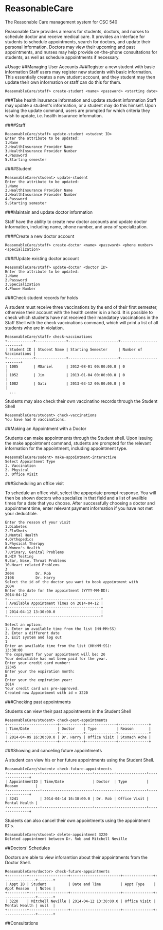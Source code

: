 ReasonableCare
==============

The Reasonable Care management system for CSC 540

Reasonable Care provides a means for students, doctors, and nurses to schedule doctor and receive medical care. 
It provides an interface for students to schedule appointments, search for doctors, and update their personal
information. Doctors may view their upcoming and past appointments, and nurses may help provide on-the-phone
consultations for students, as well as schedule appointments if necessary.


#Usage
##Managing User Accounts
###Register a new student with basic information
Staff users may register new students with basic information. This essentially creates a new student account, and they student may then update their own information or staff can do this for them.

    
    ReasonableCare/staff> create-student <name> <password> <starting date>
    
###Take health insurance information and update student information
Staff may update a student's information, or a student may do this himself. Upon issuing the update command, users are prompted for which criteria they wish to update, i.e. health insurance information.

####Staff

    ReasonableCare/staff> update-student <student ID>
    Enter the attribute to be updated: 
    1.Name 
    2.HealthInsurance Provider Name
    3.HealthInsurance Provider Number 
    4.Password
    5.Starting semester
    
####Student

    ReasonableCare/student> update-student
    Enter the attribute to be updated: 
    1.Name 
    2.HealthInsurance Provider Name
    3.HealthInsurance Provider Number 
    4.Password
    5.Starting semester
    
###Maintain and update doctor information

Staff have the ability to create new doctor accounts and update doctor information, including name, phone number, and area of specialization.

####Create a new doctor account

    ReasonableCare/staff> create-doctor <name> <password> <phone number> <specialization>

####Update existing doctor account

    ReasonableCare/staff> update-doctor <doctor ID>
    Enter the attribute to be updated: 
    1.Name 
    2.Password
    3.Specialization
    4.Phone Number
    
###Check student records for holds

A student must receive three vaccinations by the end of their first semester, otherwise their account with the health center is in a hold. It is possible to check which students have not received their mandatory vaccinations in the Staff Shell with the check vaccinations command, which will print a list of all students who are in violation.

    ReasonableCare/staff> check-vaccinations
    +------------+--------------+-----------------------+------------------------+
    | Student ID | Student Name | Starting Semester     | Number of Vaccinations |
    +------------+--------------+-----------------------+------------------------+
    | 1005       | MDaniel      | 2012-08-01 00:00:00.0 | 0                      |
    | 1052       | Jim          | 2013-01-04 00:00:00.0 | 0                      |
    | 1082       | Gati         | 2013-03-12 00:00:00.0 | 0                      |
      ...
      
Students may also check their own vaccinatino records through the Student Shell

    ReasonableCare/student> check-vaccinations
    You have had 0 vaccinations.

##Making an Appointment with a Doctor

Students can make appointments through the Student shell. Upon issuing the make appointment command, students are prompted for the relevant information for the appointment, including appointment type.

    ReasonableCare/sudent> make-appointment-interactive
    Select Appointment Type
    1. Vaccination
    2. Physical
    3. Office Visit
    
###Scheduling an office visit

To schedule an office visit, select the appopriate prompt response. You will then be shown doctors who specialize in that field and a list of availble times for a date that you choose. After successfully choosing a doctor and appointment time, enter relevant payment information if you have not met your deductible.

    Enter the reason of your visit 
    1.Diabetes 
    2.FluShots 
    3.Mental Health 
    4.Orthopedics 
    5.Physical Therapy 
    6.Women's Health
    7.Urinary, Genital Problems 
    8.HIV Testing 
    9.Ear, Nose, Throat Problems 
    10.Heart related Problems 
    3
    2004          Dr. Rob
    2108          Dr. Harry
    Select the id of the doctor you want to book appointment with
    2004
    Enter the date for the appointment (YYYY-MM-DD):
    2014-04-12
    +-------------------------------------------+
    | Available Appointment Times on 2014-04-12 |
    +-------------------------------------------+
    | 2014-04-12 13:30:00.0                     |
    +-------------------------------------------+
    
    Select an option: 
    1. Enter an available time from the list (HH:MM:SS)
    2. Enter a different date
    3. Exit system and log out
    1
    Enter an available time from the list (HH:MM:SS):
    13:30:00
    The copayment for your appointment will be: 20
    Your deductible has not been paid for the year.
    Enter your credit card number:
    12345
    Enter your the expiration month:
    8
    Enter your the expiration year:
    2014
    Your credit card was pre-approved.
    Created new Appointment with id = 3220
  
###Checking past appointments

Students can view their past appointments in the Student Shell
    
    ReasonableCare/student> check-past-appointments
    +-----------------------+-----------+--------------+--------------+
    | Time/Date             | Doctor    | Type         | Reason       |
    +-----------------------+-----------+--------------+--------------+
    | 2014-04-09 16:30:00.0 | Dr. Harry | Office Visit | Stomach Ache |
    +-----------------------+-----------+--------------+--------------+
  
###Showing and canceling future appointments

A student can view his or her future appointments using the Student Shell.
  
    ReasonableCare/student> check-future-appointments
    +---------------+-----------------------+---------+--------------+---------------+
    | AppointmentID | Time/Date             | Doctor  | Type         | Reason        |
    +---------------+-----------------------+---------+--------------+---------------+
    | 3241          | 2014-04-14 16:30:00.0 | Dr. Rob | Office Visit | Mental Health |
    +---------------+-----------------------+---------+--------------+---------------+

Students can also cancel their own appointments using the appointment ID's.
    
    ReasonableCare/student> delete-appointment 3220
    Deleted appointment between Dr. Rob and Mitchell Neville
    
##Doctors' Schedules

Doctors are able to view inforamtion about their appointments from the Doctor Shell.

    ReasonableCare/doctor> check-future-appointments
    +---------+------------------+-----------------------+--------------+---------------+-------+
    | Appt ID | Student          | Date and Time         | Appt Type    | Appt Reason   | Notes |
    +---------+------------------+-----------------------+--------------+---------------+-------+
    | 3220    | Mitchell Neville | 2014-04-12 13:30:00.0 | Office Visit | Mental Health | null  |
    +---------+------------------+-----------------------+--------------+---------------+-------+

##Consultations

